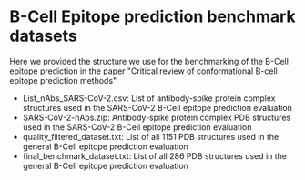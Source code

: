 # B-Cell Epitope prediction benchmark datasets

Here we provided the structure we use for the benchmarking of the B-Cell epitope prediction in the paper "Critical review of conformational B-cell epitope prediction methods"

- List_nAbs_SARS-CoV-2.csv: List of antibody-spike protein complex structures used in the SARS-CoV-2 B-Cell epitope prediction evaluation
- SARS-CoV-2-nAbs.zip: Antibody-spike protein complex PDB structures used in the SARS-CoV-2 B-Cell epitope prediction evaluation
- quality_filtered_dataset.txt: List of all 1151 PDB structures used in the general B-Cell epitope prediction evaluation
- final_benchmark_dataset.txt: List of all 286 PDB structures used in the general B-Cell epitope prediction evaluation

